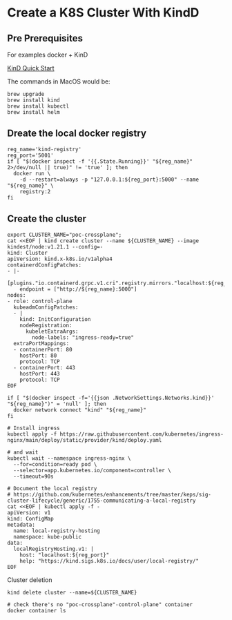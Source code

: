 # Create a K8S Cluster With KindD

## Pre Prerequisites

For examples docker + KinD

[KinD Quick Start](https://kind.sigs.k8s.io/docs/user/quick-start/#installing-with-a-package-manager)

The commands in MacOS would be:
```shell
brew upgrade
brew install kind
brew install kubectl
brew install helm
```
## Dreate the local docker registry

```shell
reg_name='kind-registry'
reg_port='5001'
if [ "$(docker inspect -f '{{.State.Running}}' "${reg_name}" 2>/dev/null || true)" != 'true' ]; then
  docker run \
    -d --restart=always -p "127.0.0.1:${reg_port}:5000" --name "${reg_name}" \
    registry:2
fi

```

## Create the cluster
```shell
export CLUSTER_NAME="poc-crossplane";
cat <<EOF | kind create cluster --name ${CLUSTER_NAME} --image kindest/node:v1.21.1 --config=-
kind: Cluster
apiVersion: kind.x-k8s.io/v1alpha4
containerdConfigPatches:
- |-
  [plugins."io.containerd.grpc.v1.cri".registry.mirrors."localhost:${reg_port}"]
    endpoint = ["http://${reg_name}:5000"]
nodes:
- role: control-plane
  kubeadmConfigPatches:
  - |
    kind: InitConfiguration
    nodeRegistration:
      kubeletExtraArgs:
        node-labels: "ingress-ready=true"
  extraPortMappings:
  - containerPort: 80
    hostPort: 80
    protocol: TCP
  - containerPort: 443
    hostPort: 443
    protocol: TCP
EOF

if [ "$(docker inspect -f='{{json .NetworkSettings.Networks.kind}}' "${reg_name}")" = 'null' ]; then
  docker network connect "kind" "${reg_name}"
fi

# Install ingress
kubectl apply -f https://raw.githubusercontent.com/kubernetes/ingress-nginx/main/deploy/static/provider/kind/deploy.yaml

# and wait
kubectl wait --namespace ingress-nginx \
  --for=condition=ready pod \
  --selector=app.kubernetes.io/component=controller \
  --timeout=90s

# Document the local registry
# https://github.com/kubernetes/enhancements/tree/master/keps/sig-cluster-lifecycle/generic/1755-communicating-a-local-registry
cat <<EOF | kubectl apply -f -
apiVersion: v1
kind: ConfigMap
metadata:
  name: local-registry-hosting
  namespace: kube-public
data:
  localRegistryHosting.v1: |
    host: "localhost:${reg_port}"
    help: "https://kind.sigs.k8s.io/docs/user/local-registry/"
EOF
```

Cluster deletion

```shell
kind delete cluster --name=${CLUSTER_NAME}

# check there's no "poc-crossplane"-control-plane" container
docker container ls
```